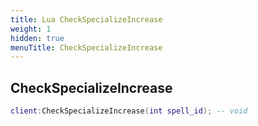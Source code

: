 ```yaml
---
title: Lua CheckSpecializeIncrease
weight: 1
hidden: true
menuTitle: CheckSpecializeIncrease
---
```

## CheckSpecializeIncrease
```lua
client:CheckSpecializeIncrease(int spell_id); -- void
```